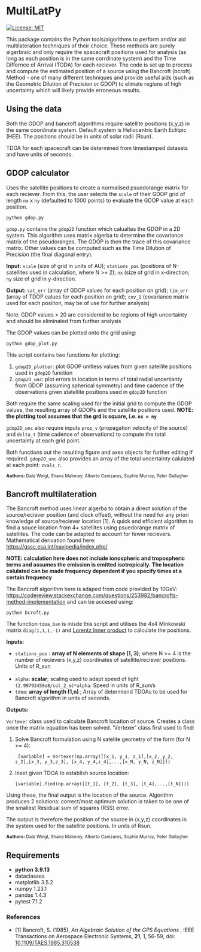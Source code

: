 # MultiLatPy
[![License: MIT](https://img.shields.io/badge/License-MIT-yellow.svg)](https://opensource.org/licenses/MIT)

This package contains the Python tools/algorithms to perform and/or aid multilateration techniques of their choice. These methods are purely algerbraic and only require the spacecraft positions used for analysis (as long as each position is in the same corrdinate system) and the Time Differnce of Arrival (TODA) for each reciever. The code is set up to process and compute the estimated position of a source using the Bancroft (bcroft) Method - one of many different techniques and provide useful aids (such as the Geometric Dilution of Precision or GDOP) to elimate regions of high uncertainty which will likely provide erroneous results.

## Using the data

Both the GDOP and bancroft algorithms require satellite positions (x,y,z) in the same coordinate system. Default system is Heliocentric Earth Eclitpic (HEE). The positions should be in units of solar radii (Rsun).

TDOA for each spacecraft can be determined from timestamped datasets and have units of seconds.

## GDOP calculator
Uses the satellite positions to create a normalised psuedorange matrix for each reciever. From this, the user selects the ```scale``` of their GDOP grid of length ```nx``` x ```ny``` (defaulted to 1000 points) to evaluate the GDOP value at each position. 

```shell
python gdop.py
```

```gdop.py``` contains the ```gdop2D``` function which calualtes the GDOP in a 2D system. This algorithm uses matrix algerba to determine the covariance matrix of the pseudoranges. The GDOP is then the trace of this covariance matrix. Other values can be computed such as the Time Dilution of Precision (the final diagonal entry).


**Input:** ```scale``` (size of grid in units of AU); ```stations_pos``` (positions of N-satellites used in calculation, where N >= 2); ```nx``` (size of grid in x-direction; ```ny``` size of grid in y-direction.

**Output:** ```sat_err``` (array of GDOP values for each position on grid); ```tim_err``` (array of TDOP calues for each position on grid); ```cov_Q``` (covariance matrix used for each posiiton, may be of use for further analysis)

Note: GDOP values > 20 are considered to be regions of high uncertainty and should be eliminated from further analysis

The GDOP values can be plotted onto the grid using:

```shell
python gdop_plot.py
```

This script contains two functions for plotting:

<ol>
  <li> <code>gdop2D_plotter</code>: plot GDOP unitless values from given satellite positions used in <code>gdop2D</code> function </li>
  <li> <code>gdop2D_unc</code>: plot errors in location in terms of total radial uncertianty from GDOP (assuming spherical symmetry) and time cadence of the observations given statellite positions used in <code>gdop2D</code> function </li>   
</ol>

Both require the same scaling used for the initial grid to compute the GDOP values, the resulting array of GDOPs and the satellite positions used. **NOTE: the plotting tool assumes that the grd is square, i.e. <code>nx = ny</code>**

<code>gdop2D_unc</code> also require inputs <code>prop_v</code> (propagation velocity of the source) and <code>delta_t</code> (time cadence of observations) to compute the total uncertainty at each grid point.

Both functions out the resulting figure and axes objects for further editing if required. ```gdop2D_unc``` also provides an array of the total uncertainty calulated at each point: ```zvals_r```.

<sub>**Authors:** Dale Weigt, Shane Maloney, Alberto Canizares, Sophie Murray, Peter Gallagher</sub>

## Bancroft multilateration
The Bancroft method uses linear algerba to obtain a direct solution of the source/reciever position (and clock offset), without the need for 
any priori knowledge of source/reciever location [1]. A quick and efficient algorithm to find a souce location from 4+ satellites using psuedorange matrix of satellites. The code can be adapted to account for fewer recievers. Mathematical derivation found here: https://gssc.esa.int/navipedia/index.php/ 

**NOTE: calculation here does not include ionospheric and tropospheric terms and assumes the emission is emitted isotropically. The location calulated can be made frequency dependent if you specify times at a certain frequency**

The Bancroft algorithm here is adaped from code provided by 10GeV: https://codereview.stackexchange.com/questions/253982/bancrofts-method-implementation and can be accesed using:

```shell
python bcroft.py
```

The function ```tdoa_ban``` is inisde this script and utilises the 4x4 Minkowski matrix <code>diag(1,1,1,-1)</code> and <a href="https://mathworld.wolfram.com/LorentzianInnerProduct.html">Lorentz Inner product</a> to calculate the positions.

**Inputs:**
<ul>
  <li> <code>stations_pos</code> : <b>array of N elements of shape (1, 3)</b>; where N >= 4 is the number of recievers (x,y,z) coordinates of satellite/reciever positions. Units of R_sun </li>.
  <li> <code>alpha</code>: <b>scalar</b>; scaling used to adapt speed of light <code>(2.99792458e8/sol_2_m)*alpha</code>. Speed in units of R_sun/s </li>
  <li> <code>tdoa</code>: <b>array of length (1,n) </b>; Array of determiend TDOAs to be used for Bancroft algorithm in units of seconds.
</ul>

**Outputs:**

<code>Vertexer</code> class used to calculate Bancroft location of source. Creates a class once the matrix equation has been solved. 'Vertexer' class first used to find:
<ol> 
  <li>Solve Bancroft formulation using N satelite geometry of the form  (for N >= 4):
                
   <code> [variable] = Vertexer(np.array([[x_1, y_1, z_1],[x_2, y_2, z_2],[x_3, y_3,z_3], [x_4, y_4,z_4],...,[x_N, y_N, z_N]]))</code>
                  </li>
  <li>Inset given TDOA to establish source location:
    
    [variable].find(np.array([[t_1], [t_2], [t_3], [t_4],...,[t_N]]))
  </li>
</ol>
Using these, the final output is the location of the source. Algorithm produces 2 solutions: correct/most optimum solution ia taken to be one of the smallest Residiual sum of squares (RSS) error.

The output is therefore the position of the source in (x,y,z) coordinates in the system used for the satellite positions. In units of Rsun.

<sub>**Authors:** Dale Weigt, Shane Maloney, Alberto Canizares, Sophie Murray, Peter Gallagher</sub>


## Requirements
<ul>
  <li><b>python 3.9.13</b></li>
  <li>dataclasses</li>
  <li>matplotlib 3.5.2</li>
  <li>numpy 1.23.1</li>
  <li>pandas 1.4.3</li> 
  <li>pytest 7.1.2</li>
</ul>

### References
<ul>
  <li> [1] Bancroft, S. (1985), <i> An Algebraic Solution of the GPS Equations </i>, IEEE Transactions on Aerospace Electronic Systems, <b>21</b>, 1, 56-59, doi: <a href="https://ieeexplore.ieee.org/document/4104017">10.1109/TAES.1985.310538</a> </li>
</ul>


